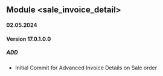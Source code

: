 ## Module <sale_invoice_detail>

#### 02.05.2024
#### Version 17.0.1.0.0
##### ADD

- Initial Commit for Advanced Invoice Details on Sale order
